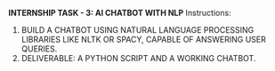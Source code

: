 **INTERNSHIP TASK - 3: AI CHATBOT WITH NLP**
Instructions: 
1) BUILD A CHATBOT USING NATURAL LANGUAGE PROCESSING LIBRARIES LIKE NLTK OR SPACY, CAPABLE OF ANSWERING USER QUERIES. 
2) DELIVERABLE: A PYTHON SCRIPT AND A WORKING CHATBOT.
